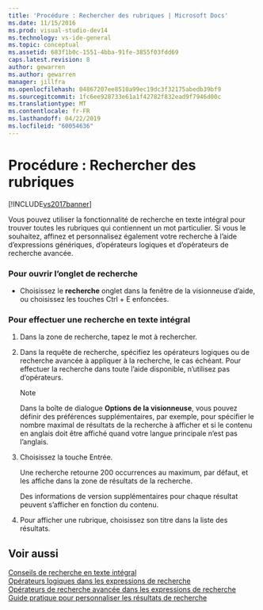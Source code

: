 ```yaml
---
title: 'Procédure : Rechercher des rubriques | Microsoft Docs'
ms.date: 11/15/2016
ms.prod: visual-studio-dev14
ms.technology: vs-ide-general
ms.topic: conceptual
ms.assetid: 683f1b0c-1551-4bba-91fe-3855f03fdd69
caps.latest.revision: 8
author: gewarren
ms.author: gewarren
manager: jillfra
ms.openlocfilehash: 04867207ee8510a99ec19dc3f32175abedb39bf9
ms.sourcegitcommit: 1fc6ee928733e61a1f42782f832ead9f7946d00c
ms.translationtype: MT
ms.contentlocale: fr-FR
ms.lasthandoff: 04/22/2019
ms.locfileid: "60054636"
---
```

# <a name="how-to-search-for-topics"></a>Procédure : Rechercher des rubriques
[!INCLUDE[vs2017banner](../includes/vs2017banner.md)]

Vous pouvez utiliser la fonctionnalité de recherche en texte intégral pour trouver toutes les rubriques qui contiennent un mot particulier. Si vous le souhaitez, affinez et personnalisez également votre recherche à l’aide d’expressions génériques, d’opérateurs logiques et d’opérateurs de recherche avancée.  
  
### <a name="to-open-the-search-tab"></a>Pour ouvrir l’onglet de recherche  
  
- Choisissez le **recherche** onglet dans la fenêtre de la visionneuse d’aide, ou choisissez les touches Ctrl + E enfoncées.  
  
### <a name="to-perform-a-full-text-search"></a>Pour effectuer une recherche en texte intégral  
  
1. Dans la zone de recherche, tapez le mot à rechercher.  
  
2. Dans la requête de recherche, spécifiez les opérateurs logiques ou de recherche avancée à appliquer à la recherche, le cas échéant. Pour effectuer la recherche dans toute l’aide disponible, n’utilisez pas d’opérateurs.  
  
    > [!NOTE]
    >  Dans la boîte de dialogue **Options de la visionneuse**, vous pouvez définir des préférences supplémentaires, par exemple, pour spécifier le nombre maximal de résultats de la recherche à afficher et si le contenu en anglais doit être affiché quand votre langue principale n’est pas l’anglais.  
  
3. Choisissez la touche Entrée.  
  
     Une recherche retourne 200 occurrences au maximum, par défaut, et les affiche dans la zone de résultats de la recherche.  
  
     Des informations de version supplémentaires pour chaque résultat peuvent s’afficher en fonction du contenu.  
  
4. Pour afficher une rubrique, choisissez son titre dans la liste des résultats.  
  
## <a name="see-also"></a>Voir aussi  
 [Conseils de recherche en texte intégral](../ide/full-text-search-tips.md)   
 [Opérateurs logiques dans les expressions de recherche](../ide/logical-operators-in-search-expressions.md)   
 [Opérateurs de recherche avancée dans les expressions de recherche](../ide/advanced-search-operators-in-search-expressions.md)   
 [Guide pratique pour personnaliser les résultats de recherche](../ide/how-to-customize-search-results.md)
